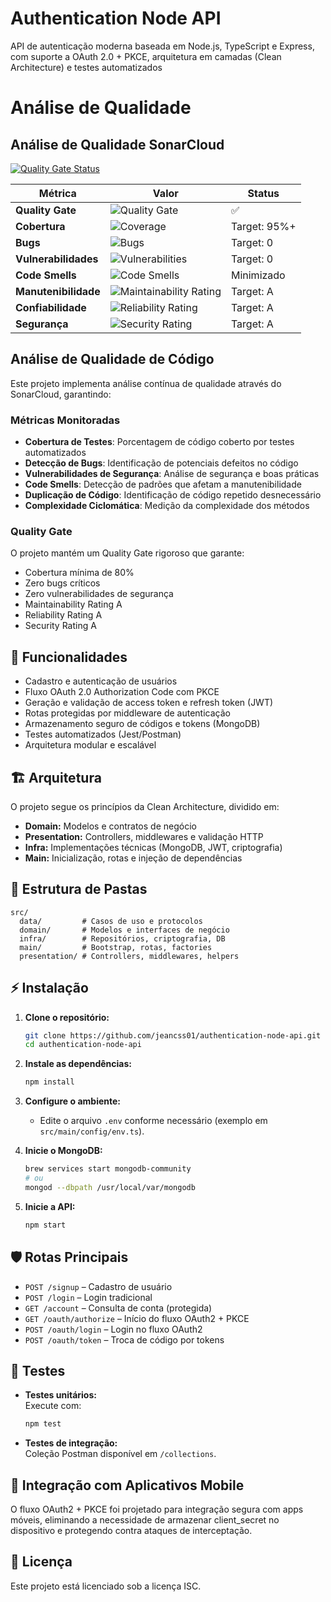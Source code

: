 # Authentication Node API

API de autenticação moderna baseada em Node.js, TypeScript e Express, com suporte a OAuth 2.0 + PKCE, arquitetura em camadas (Clean Architecture) e testes automatizados

# Análise de Qualidade

## Análise de Qualidade SonarCloud

[![Quality Gate Status](https://sonarcloud.io/api/project_badges/measure?project=jeancss01_authentication-node-api&metric=alert_status)](https://sonarcloud.io/summary/new_code?id=jeancss01_authentication-node-api)

| Métrica | Valor | Status |
|---------|-------|---------|
| **Quality Gate** | ![Quality Gate](https://sonarcloud.io/api/project_badges/measure?project=jeancss01_authentication-node-api&metric=alert_status) | ✅ |
| **Cobertura** | ![Coverage](https://sonarcloud.io/api/project_badges/measure?project=jeancss01_authentication-node-api&metric=coverage) | Target: 95%+ |
| **Bugs** | ![Bugs](https://sonarcloud.io/api/project_badges/measure?project=jeancss01_authentication-node-api&metric=bugs) | Target: 0 |
| **Vulnerabilidades** | ![Vulnerabilities](https://sonarcloud.io/api/project_badges/measure?project=jeancss01_authentication-node-api&metric=vulnerabilities) | Target: 0 |
| **Code Smells** | ![Code Smells](https://sonarcloud.io/api/project_badges/measure?project=jeancss01_authentication-node-api&metric=code_smells) | Minimizado |
| **Manutenibilidade** | ![Maintainability Rating](https://sonarcloud.io/api/project_badges/measure?project=jeancss01_authentication-node-api&metric=sqale_rating) | Target: A |
| **Confiabilidade** | ![Reliability Rating](https://sonarcloud.io/api/project_badges/measure?project=jeancss01_authentication-node-api&metric=reliability_rating) | Target: A |
| **Segurança** | ![Security Rating](https://sonarcloud.io/api/project_badges/measure?project=jeancss01_authentication-node-api&metric=security_rating) | Target: A |

## Análise de Qualidade de Código

Este projeto implementa análise contínua de qualidade através do SonarCloud, garantindo:

### Métricas Monitoradas
- **Cobertura de Testes**: Porcentagem de código coberto por testes automatizados
- **Detecção de Bugs**: Identificação de potenciais defeitos no código
- **Vulnerabilidades de Segurança**: Análise de segurança e boas práticas
- **Code Smells**: Detecção de padrões que afetam a manutenibilidade
- **Duplicação de Código**: Identificação de código repetido desnecessário
- **Complexidade Ciclomática**: Medição da complexidade dos métodos

### Quality Gate
O projeto mantém um Quality Gate rigoroso que garante:
- Cobertura mínima de 80%
- Zero bugs críticos
- Zero vulnerabilidades de segurança
- Maintainability Rating A
- Reliability Rating A
- Security Rating A

## 🚀 Funcionalidades

- Cadastro e autenticação de usuários
- Fluxo OAuth 2.0 Authorization Code com PKCE
- Geração e validação de access token e refresh token (JWT)
- Rotas protegidas por middleware de autenticação
- Armazenamento seguro de códigos e tokens (MongoDB)
- Testes automatizados (Jest/Postman)
- Arquitetura modular e escalável

## 🏗️ Arquitetura

O projeto segue os princípios da Clean Architecture, dividido em:

- **Domain:** Modelos e contratos de negócio
- **Presentation:** Controllers, middlewares e validação HTTP
- **Infra:** Implementações técnicas (MongoDB, JWT, criptografia)
- **Main:** Inicialização, rotas e injeção de dependências

## 📂 Estrutura de Pastas

```
src/
  data/         # Casos de uso e protocolos
  domain/       # Modelos e interfaces de negócio
  infra/        # Repositórios, criptografia, DB
  main/         # Bootstrap, rotas, factories
  presentation/ # Controllers, middlewares, helpers
```

## ⚡ Instalação

1. **Clone o repositório:**
   ```bash
   git clone https://github.com/jeancss01/authentication-node-api.git
   cd authentication-node-api
   ```

2. **Instale as dependências:**
   ```bash
   npm install
   ```

3. **Configure o ambiente:**
   - Edite o arquivo `.env` conforme necessário (exemplo em `src/main/config/env.ts`).

4. **Inicie o MongoDB:**
   ```bash
   brew services start mongodb-community
   # ou
   mongod --dbpath /usr/local/var/mongodb
   ```

5. **Inicie a API:**
   ```bash
   npm start
   ```

## 🛡️ Rotas Principais

- `POST /signup` – Cadastro de usuário
- `POST /login` – Login tradicional
- `GET /account` – Consulta de conta (protegida)
- `GET /oauth/authorize` – Início do fluxo OAuth2 + PKCE
- `POST /oauth/login` – Login no fluxo OAuth2
- `POST /oauth/token` – Troca de código por tokens

## 🧪 Testes

- **Testes unitários:**  
  Execute com:
  ```bash
  npm test
  ```
- **Testes de integração:**  
  Coleção Postman disponível em `/collections`.

## 📱 Integração com Aplicativos Mobile

O fluxo OAuth2 + PKCE foi projetado para integração segura com apps móveis, eliminando a necessidade de armazenar client_secret no dispositivo e protegendo contra ataques de interceptação.

## 📝 Licença

Este projeto está licenciado sob a licença ISC.
